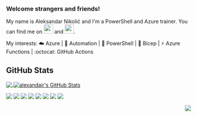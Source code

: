 ### Welcome strangers and friends!

My name is Aleksandar Nikolić and I'm a PowerShell and Azure trainer.
You can find me on [<img src="https://raw.githubusercontent.com/FortAwesome/Font-Awesome/6.x/svgs/brands/twitter.svg" width="25" height="25">][Twitter] and [<img src="https://raw.githubusercontent.com/FortAwesome/Font-Awesome/6.x/svgs/brands/linkedin.svg" width="25" height="25">][LinkedIn].
  
My interests: :cloud: Azure | :robot: Automation | :shell: PowerShell | :muscle: Bicep | :zap: Azure Functions | :octocat: GitHub Actions
  
## GitHub Stats

<a href="https://github.com/alexandair/alexandair">
  <img align="center" src="https://github-readme-stats.vercel.app/api/top-langs/?username=alexandair&hide=java,html,tex&title_color=ffffff&text_color=c9cacc&icon_color=2bbc8a&bg_color=0b05a5&langs_count=3" />
</a>
<a href="https://github.com/alexandair/alexandair">
  <img align="center" src="https://github-readme-stats.vercel.app/api?username=alexandair&show_icons=true&line_height=27&count_private=true&title_color=ffffff&text_color=c9cacc&icon_color=2bbc8a&bg_color=0b05a5" alt="alexandair's GitHub Stats" />
</a>


![](https://img.shields.io/badge/Cloud-Azure-informational?style=flat&logo=microsoft-azure&logoColor=white&color=2bbc8a)
![](https://img.shields.io/badge/OS-Windows-informational?style=flat&logo=windows&logoColor=white&color=2bbc8a)
![](https://img.shields.io/badge/OS-Linux-informational?style=flat&logo=linux&logoColor=white&color=2bbc8a)
![](https://img.shields.io/badge/Shell-PowerShell-informational?style=flat&logo=powershell&logoColor=white&color=2bbc8a)
![](https://img.shields.io/badge/Shell-Bash-informational?style=flat&logo=gnu-bash&logoColor=white&color=2bbc8a)
![](https://img.shields.io/badge/Editor-VSCode-informational?style=flat&logo=visual-studio-code&logoColor=white&color=2bbc8a)
![](https://img.shields.io/badge/Tools-Docker-informational?style=flat&logo=docker&logoColor=white&color=2bbc8a)
![](https://img.shields.io/badge/Tools-Kubernetes-informational?style=flat&logo=kubernetes&logoColor=white&color=2bbc8a)


<p align='right'><img src="https://visitor-badge.glitch.me/badge?page_id=alexandair.visitor-badge"></p>

<!--
**alexandair/alexandair** is a ✨ _special_ ✨ repository 🧠🌶️ because its `README.md` (this file) appears on your GitHub profile.

Here are some ideas to get you started:

- 🔭 I’m currently working on ...
- 🌱 I’m currently learning ...
- 👯 I’m looking to collaborate on ...
- 🤔 I’m looking for help with ...
- 💬 Ask me about ...
- 📫 How to reach me: ...
- 😄 Pronouns: ...
- ⚡ Fun fact: ...

[![Header](https://raw.githubusercontent.com/MartinHeinz/<OWNER>/<OWNER>/readme_header.png "Header")](https://some-url.dev/)
<img src="https://raw.githubusercontent.com/<OWNER>/<OWNER>/master/<GIF_NAME>.gif" width="30px">

![](https://img.shields.io/badge/<WORD_ON_LEFT>-<WORD_ON_RIGHT>-informational?style=flat&logo=<LOGO_NAME>&logoColor=white&color=2bbc8a)
-->

<!-- links to my social media accounts -->

[Twitter]: https://twitter.com/alexandair
[LinkedIn]: https://www.linkedin.com/in/alexandair/

<!-- links to social media icons -->

[1.1]: https://raw.githubusercontent.com/FortAwesome/Font-Awesome/6.x/svgs/brands/twitter.svg
[2.1]: https://raw.githubusercontent.com/FortAwesome/Font-Awesome/6.x/svgs/brands/linkedin.svg

<!-- Resources -->
<!-- Icons: https://simpleicons.org/ -->
<!-- GitHub Stats: https://github.com/anuraghazra/github-readme-stats -->
<!-- Emojis: https://emojipedia.org/emoji/ -->
<!-- HTML Emojis: https://www.fileformat.info/index.htm -->
<!-- Shields: https://shields.io/ -->
<!-- Awesome GitHub Profile README: https://github.com/abhisheknaiidu/awesome-github-profile-readme -->

 
  
 
